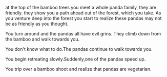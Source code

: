at the top of the bamboo trees you meet a whole panda family, they are friendly.
they show you a path ahead out of the forest, which you take. As you venture deep into the forest
you start to realize these pandas may not be as friendly as you thought.

You turn around and the pandas all have evil grins.  They climb down from the
bamboo and walk towards you.

You don't know what to do.The pandas continue to walk towards you.

You begin retreating slowly.Suddenly,one of the pandas speed up.

You trip over a bamboo shoot and realize that pandas are vegetarian.